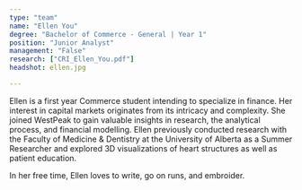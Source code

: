 ```yaml
---
type: "team"
name: "Ellen You"
degree: "Bachelor of Commerce - General | Year 1"
position: "Junior Analyst"
management: "False"
research: ["CRI_Ellen_You.pdf"]
headshot: ellen.jpg

---
```


Ellen is a first year Commerce student intending to specialize in finance. Her interest in capital markets originates from its intricacy and complexity. She joined WestPeak to gain valuable insights in research, the analytical process, and financial modelling. Ellen previously conducted research with the Faculty of Medicine & Dentistry at the University of Alberta as a Summer Researcher and explored 3D visualizations of heart structures as well as patient education. 

In her free time, Ellen loves to write, go on runs, and embroider. 